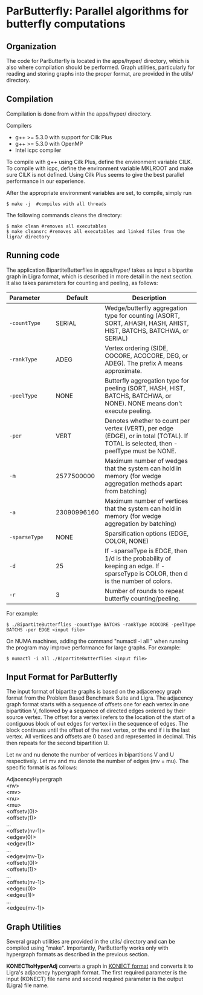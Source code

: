 ParButterfly: Parallel algorithms for butterfly computations
======================

Organization
--------

The code for ParButterfly is located in the apps/hyper/ directory, which is
also where compilation should be performed. Graph utilities, particularly
for reading and storing graphs into the proper format, are provided in the
utils/ directory.

Compilation
--------

Compilation is done from within the apps/hyper/ directory.

Compilers

* g++ &gt;= 5.3.0 with support for Cilk Plus
* g++ &gt;= 5.3.0 with OpenMP
* Intel icpc compiler

To compile with g++ using Cilk Plus, define the environment variable
CILK. To compile with icpc, define the environment variable MKLROOT
and make sure CILK is not defined. Using Cilk Plus seems to give the best
parallel performance in our experience.

After the appropriate environment variables are set, to compile,
simply run

```
$ make -j  #compiles with all threads
```

The following commands cleans the directory:
```
$ make clean #removes all executables
$ make cleansrc #removes all executables and linked files from the ligra/ directory
```

Running code
-------
The application BipartiteButterflies in apps/hyper/ takes as input a bipartite
graph in Ligra format, which is described in more detail in the next section.
It also takes parameters for counting and peeling, as follows:

| Parameter&nbsp;&nbsp;&nbsp;&nbsp;&nbsp;&nbsp;| Default     | Description                                      |
| ---------    | -------     | ------------------------------------------------ |
| `-countType` | SERIAL      | Wedge/butterfly aggregation type for counting (ASORT, SORT, AHASH, HASH, AHIST, HIST, BATCHS, BATCHWA, or SERIAL) |
| `-rankType`  | ADEG        | Vertex ordering (SIDE, COCORE, ACOCORE, DEG, or ADEG). The prefix A means approximate.                |
| `-peelType`  | NONE        | Butterfly aggregation type for peeling (SORT, HASH, HIST, BATCHS, BATCHWA, or NONE). NONE means don't execute peeling. |
| `-per`       | VERT        | Denotes whether to count per vertex (VERT), per edge (EDGE), or in total (TOTAL). If TOTAL is selected, then -peelType must be NONE. |
| `-m`         | 2577500000  | Maximum number of wedges that the system can hold in memory (for wedge aggregation methods apart from batching) |
| `-a`         | 23090996160 | Maximum number of vertices that the system can hold in memory (for wedge aggregation by batching) |
| `-sparseType`| NONE        | Sparsification options (EDGE, COLOR, NONE) |
| `-d`         | 25          | If -sparseType is EDGE, then 1/d is the probability of keeping an edge. If -sparseType is COLOR, then d is the number of colors. |
| `-r`         | 3           | Number of rounds to repeat butterfly counting/peeling. |

For example:

```
$ ./BipartiteButterflies -countType BATCHS -rankType ACOCORE -peelType BATCHS -per EDGE <input file>
``` 

On NUMA machines, adding the command "numactl -i all " when running
the program may improve performance for large graphs. For example:

```
$ numactl -i all ./BipartiteButterflies <input file>
``` 


Input Format for ParButterfly
-----------
The input format of bipartite graphs is based on the adjacenecy graph format
from the Problem Based Benchmark Suite and Ligra. The adjacency graph format
starts with a sequence of offsets one for each vertex in one bipartition V,
 followed by a sequence of directed edges ordered by their source
 vertex. The offset for a vertex i refers to the location of the start
 of a contiguous block of out edges for vertex i in the sequence of
 edges. The block continues until the offset of the next vertex, or
 the end if i is the last vertex. All vertices and offsets are 0 based
 and represented in decimal. This then repeats for the second bipartition U.

 Let nv and nu denote the number of vertices in bipartitions V and U respectively. 
 Let mv and mu denote the number of edges (mv = mu). 
 The specific format is as follows:

AdjacencyHypergraph  
&lt;nv>  
&lt;mv>  
&lt;nu>  
&lt;mu>  
&lt;offsetv(0)>   
&lt;offsetv(1)>  
...  
&lt;offsetv(nv-1)>  
&lt;edgev(0)>  
&lt;edgev(1)>  
...  
&lt;edgev(mv-1)>   
&lt;offsetu(0)>  
&lt;offsetu(1)>  
...  
&lt;offsetu(nv-1)>  
&lt;edgeu(0)>  
&lt;edgeu(1)>  
...  
&lt;edgeu(mv-1)> 

Graph Utilities
---------

Several graph utilities are provided in the utils/ directory and can
be compiled using "make". Importantly, ParButterfly works only with 
hypergraph formats as described in the previous section.

**KONECTtoHyperAdj** converts a graph in [KONECT
format](http://konect.cc/) and converts it to Ligra's
adjacency hypergraph format. The first required parameter is the input
(KONECT) file name and second required parameter is the output (Ligra)
file name.